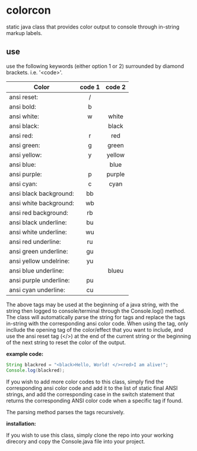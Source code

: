 # colorcon
static java class that provides color output to console through in-string markup labels.

## use

use the following keywords (either option 1 or 2) surrounded by diamond brackets. i.e. '\<code\>'.

|Color|code 1|code 2|
|-----|:----:|:----:|
|ansi reset:|/|
|ansi bold:|b||
|ansi white:|w|white|
|ansi black:||black|
|ansi red:|r|red|
|ansi green:|g|green|
|ansi yellow:|y|yellow|
|ansi blue:||blue|
|ansi purple:|p|purple|
|ansi cyan:|c|cyan|
|ansi black background:|bb||
|ansi white background:|wb||
|ansi red background:|rb||
|ansi black underline:|bu||
|ansi white underline:|wu||
|ansi red underline:|ru||
|ansi green underline:|gu||
|ansi yellow undelrine:|yu||
|ansi blue underline:||blueu|
|ansi purple underline:|pu||
|ansi cyan underline:|cu||


The above tags may be used at the beginning of a java string, with the string
then logged to console/terminal through the Console.log() method. The class will
automatically parse the string for tags and replace the tags in-string with the
corresponding ansi color code. When using the tag, only incllude the opening tag
of the color/effect that you want to include, and use the ansi reset tag (</>)
at the end of the current string or the beginning of the next string to reset
the color of the output.

**example code:**

```java
String blackred = "<black>Hello, World! </><red>I am alive!";
Console.log(blackred);
```

If you wish to add more color codes to this class, simply find the corresponding
ansi color code and add it to the list of static final ANSI strings, and add the
corresponding case in the switch statement that returns the corresponding ANSI
color code when a specific tag if found.

The parsing method parses the tags recursively.

**installation:**

If you wish to use this class, simply clone the repo into your working direcory
and copy the Console.java file into your project.


